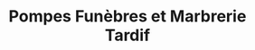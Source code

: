 ---
title: "Pompes Funèbres et Marbrerie Tardif"
url: /brassac-les-mines/pompes-funebres-et-marbrerie-tardif/
shop: directeurs de funérailles
---
